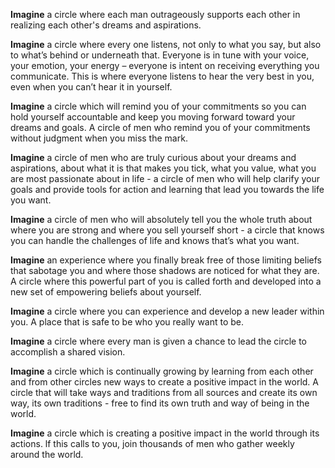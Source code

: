 **Imagine** a circle where each man outrageously supports each other in realizing each other's dreams and aspirations.

**Imagine** a circle where every one listens, not only to what you say, but also to what’s behind or underneath that. Everyone is in tune with your voice, your emotion, your energy – everyone is intent on receiving everything you communicate. This is where everyone listens to hear the very best in you, even when you can’t hear it in yourself.

**Imagine** a circle which will remind you of your commitments so you can hold yourself accountable and keep you moving forward toward your dreams and goals. A circle of men who remind you of your commitments without judgment when you miss the mark.

**Imagine** a circle of men who are truly curious about your dreams and aspirations, about what it is that makes you tick, what you value, what you are most passionate about in life - a circle of men who will help clarify your goals and provide tools for action and learning that lead you towards the life you want.

**Imagine** a circle of men who will absolutely tell you the whole truth about where you are strong and where you sell yourself short - a circle that knows you can handle the challenges of life and knows that’s what you want.

**Imagine** an experience where you finally break free of those limiting beliefs that sabotage you and where those shadows are noticed for what they are. A circle where this powerful part of you is called forth and developed into a new set of empowering beliefs about yourself.

**Imagine** a circle where you can experience and develop a new leader within you. A place that is safe to be who you really want to be.

**Imagine** a circle where every man is given a chance to lead the circle to accomplish a shared vision.

**Imagine** a circle which is continually growing by learning from each other and from other circles new ways to create a positive impact in the world. A circle that will take ways and traditions from all sources and create its own way, its own traditions - free to find its own truth and way of being in the world.

**Imagine** a circle which is creating a positive impact in the world through its actions. lf this calls to you, join thousands of men who gather weekly around the world.